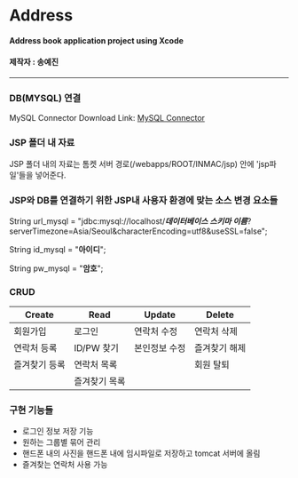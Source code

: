 # Address

#### Address book application project using Xcode

#### 제작자 : 송예진


---


### DB(MYSQL) 연결

MySQL Connector Download Link: [MySQL Connector][Connector]

[Connector]: https://dev.mysql.com/downloads/connector/j/8.0.html




### JSP 폴더 내 자료

JSP 폴더 내의 자료는 톰켓 서버 경로(/webapps/ROOT/INMAC/jsp) 안에 'jsp파일'들을 넣어준다.




### JSP와 DB를 연결하기 위한 JSP내 사용자 환경에 맞는 소스 변경 요소들

String url_mysql = "jdbc:mysql://localhost/___데이터베이스 스키마 이름___?serverTimezone=Asia/Seoul&characterEncoding=utf8&useSSL=false";

String id_mysql = "**아이디**";

String pw_mysql = "**암호**";



### CRUD
|Create|Read|Update|Delete|
|------|------|------|------|
|회원가입|로그인|연락처 수정|연락처 삭제|
|연락처 등록|ID/PW 찾기|본인정보 수정|즐겨찾기 해제|
|즐겨찾기 등록|연락처 목록||회원 탈퇴|
||즐겨찾기 목록|||



### 구현 기능들
* 로그인 정보 저장 기능
* 원하는 그룹별 묶어 관리
* 핸드폰 내의 사진을 핸드폰 내에 임시파일로 저장하고 tomcat 서버에 올림
* 즐겨찾는 연락처 사용 가능

